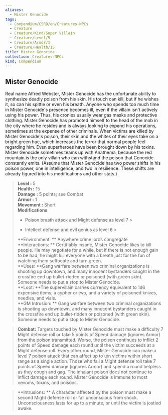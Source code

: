 ```yaml
---
aliases:
  - Mister Genocide
tags:
  - Compendium/CSRD/en/Creatures-NPCs
  - Creature
  - Creature/Kind/Super Villain
  - Creature/Level/5
  - Creature/Armor/1
  - Creature/Health/15
title: Mister Genocide
collection: Creatures-NPCs
kind: Compendium
---
```

## Mister Genocide  
Real name Alfred Webster, Mister Genocide has the unfortunate ability to synthesize deadly poison from his skin. His touch can kill, but if he wishes it, so can his spittle or even his breath.
Anyone who spends too much time in Mister Genocide's presence becomes ill, even if the villain isn't actively using his power. Thus, his cronies usually wear gas masks and protective clothing. Mister Genocide has promoted himself to the head of the mob in the city where he resides and is always looking to expand his operations, sometimes at the expense of other criminals.
When victims are killed by Mister Genocide's poison, their skin and the whites of their eyes take on a bright green hue, which increases the terror that normal people feel regarding him. Even superheroes have been brought down by his toxins. 
Mister Genocide sometimes teams up with Anathema, because the red mountain is the only villain who can withstand the poison that Genocide constantly emits.
(Assume that Mister Genocide has two power shifts in his poison power, one in intelligence, and two in resilience. These shifts are already figured into his modifications and other stats.)  

  
> **Level :** 5  
> **Health :** 15  
> **Damage :** 5 points; see Combat  
> **Armor :** 1  
> **Movement :** Short  
> **Modifications**  
>- Poison breath attack and Might defense as level 7 >
>  
>- Intellect defense and evil genius as level 6 >
>  
> **Environment: ** Anywhere crime lords congregate  
> **Interactions: ** Certifiably insane, Mister Genocide likes to kill people. He may negotiate for a while, but if there is not enough gain to be had, he might kill everyone with a breath just for the fun of watching them suffocate and turn green.  
> **Uses: **Gang warfare between two criminal organizations is shooting up downtown, and many innocent bystanders caught in the crossfire end up bullet-ridden or poisoned (with green skin). Someone needs to put a stop to Mister Genocide.  
> **Loot: **The supervillain carries currency equivalent to 1d6 expensive items, a cypher or two, and a variety of poisoned knives, needles, and vials.  
> **GM Intrusion: ** Gang warfare between two criminal organizations is shooting up downtown, and many innocent bystanders caught in the crossfire end up bullet-ridden or poisoned (with green skin). Someone needs to put a stop to Mister Genocide.  

> **Combat:** 
> Targets touched by Mister Genocide must make a difficulty 7 Might defense roll or take 5 points of Speed damage (ignores Armor) from the poison transmitted. Worse, the poison continues to inflict 2 points of Speed damage each round until the victim succeeds at a Might defense roll.
Every other round, Mister Genocide can make a level 7 poison attack that can affect up to ten victims within short range as a single action. Those who fail a Might defense roll take 7 points of Speed damage (ignores Armor) and spend a round helpless as they cough and gag. The inhalant poison does not continue to inflict damage
each round.
Mister Genocide is immune to most venoms, toxins, and poisons.  
  

> **Intrusions: ** 
> A character affected by the poison must make a second Might defense roll or fall unconscious from shock. Unconsciousness lasts for up to a minute, or until the victim is jostled awake.  

